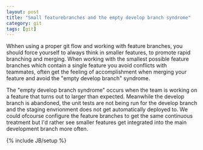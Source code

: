 ```yaml
---
layout: post
title: "Small featurebranches and the empty develop branch syndrome"
category: git
tags: [git]
---
```


Whhen using a proper git flow and working with feature branches, you should force yourself to always think in smaller features, to promote rapid branching and merging. When working with the smallest possible feature branches which contain a single feature you avoid conflicts with teammates, often get the feeling of accomplishment when merging your feature and avoid the "empty develop branch" syndrome. 

The "empty develop branch syndrome" occurs when the team is working on a feature that turns out to larger than expected. Meanwhile the develop branch is abandoned, the unit tests are not being run for the develop branch and the staging envrionment does not get automatically deployed to. We could ofcourse configure the feature branches to get the same continuous treatment but I'd rather see smaller features get integrated into the main development branch more often.

{% include JB/setup %}
